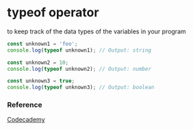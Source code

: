 # typeof operator

to keep track of the data types of the variables in your program

```jsx
const unknown1 = 'foo';
console.log(typeof unknown1); // Output: string

const unknown2 = 10;
console.log(typeof unknown2); // Output: number

const unknown3 = true;
console.log(typeof unknown3); // Output: boolean
```

### Reference

[Codecademy](www.codecademy.com)
